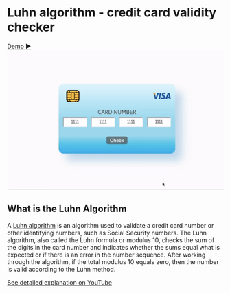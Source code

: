 # Luhn algorithm - credit card validity checker

[Demo ▶️](https://yaninatrekhleb.github.io/luhn-algorithm/index.html)
![Demo](credit-card-demo.gif)
## What is the Luhn Algorithm

A [Luhn algorithm](https://www.investopedia.com/terms/l/luhn-algorithm.asp) is an algorithm used to validate a credit card number or other identifying numbers, such as Social Security numbers. 
The Luhn algorithm, also called the Luhn formula or modulus 10, checks the sum of the digits in the card number and indicates whether the sums equal what is expected or if there is an error in the number sequence. After working through the algorithm, if the total modulus 10 equals zero, then the number is valid according to the Luhn method.

[See detailed explanation on YouTube](https://www.youtube.com/watch?v=wsphC8V36i0)
